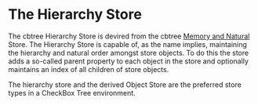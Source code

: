 # The Hierarchy Store #

The cbtree Hierarchy Store is devired from the cbtree [Memory and Natural](wiki/Store.md)
Store. The Hierarchy Store is capable of, as the name implies, maintaining the hierarchy
and natural order amongst store objects. To do this the store adds a so-called parent
property to each object in the store and optionally maintains an index of all children of
store objects.

The hierarchy store and the derived Object Store are the preferred store types in a CheckBox
Tree environment.


